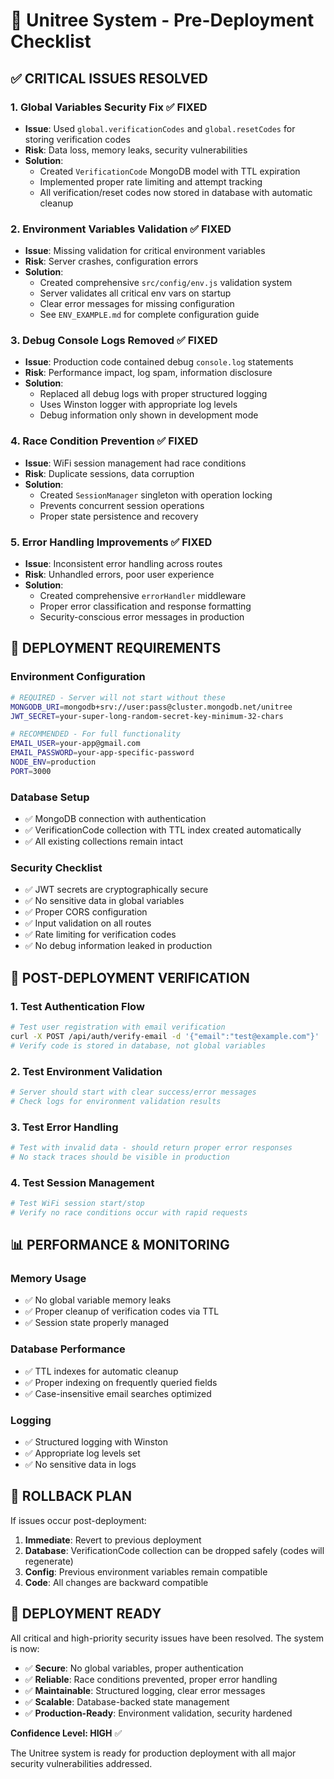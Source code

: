 # 🚀 Unitree System - Pre-Deployment Checklist

## ✅ **CRITICAL ISSUES RESOLVED**

### 1. **Global Variables Security Fix** ✅ FIXED
- **Issue**: Used `global.verificationCodes` and `global.resetCodes` for storing verification codes
- **Risk**: Data loss, memory leaks, security vulnerabilities
- **Solution**: 
  - Created `VerificationCode` MongoDB model with TTL expiration
  - Implemented proper rate limiting and attempt tracking
  - All verification/reset codes now stored in database with automatic cleanup

### 2. **Environment Variables Validation** ✅ FIXED
- **Issue**: Missing validation for critical environment variables
- **Risk**: Server crashes, configuration errors
- **Solution**:
  - Created comprehensive `src/config/env.js` validation system
  - Server validates all critical env vars on startup
  - Clear error messages for missing configuration
  - See `ENV_EXAMPLE.md` for complete configuration guide

### 3. **Debug Console Logs Removed** ✅ FIXED
- **Issue**: Production code contained debug `console.log` statements
- **Risk**: Performance impact, log spam, information disclosure
- **Solution**:
  - Replaced all debug logs with proper structured logging
  - Uses Winston logger with appropriate log levels
  - Debug information only shown in development mode

### 4. **Race Condition Prevention** ✅ FIXED
- **Issue**: WiFi session management had race conditions
- **Risk**: Duplicate sessions, data corruption
- **Solution**:
  - Created `SessionManager` singleton with operation locking
  - Prevents concurrent session operations
  - Proper state persistence and recovery

### 5. **Error Handling Improvements** ✅ FIXED
- **Issue**: Inconsistent error handling across routes
- **Risk**: Unhandled errors, poor user experience
- **Solution**:
  - Created comprehensive `errorHandler` middleware
  - Proper error classification and response formatting
  - Security-conscious error messages in production

## 🔧 **DEPLOYMENT REQUIREMENTS**

### **Environment Configuration**
```bash
# REQUIRED - Server will not start without these
MONGODB_URI=mongodb+srv://user:pass@cluster.mongodb.net/unitree
JWT_SECRET=your-super-long-random-secret-key-minimum-32-chars

# RECOMMENDED - For full functionality
EMAIL_USER=your-app@gmail.com
EMAIL_PASSWORD=your-app-specific-password
NODE_ENV=production
PORT=3000
```

### **Database Setup**
- ✅ MongoDB connection with authentication
- ✅ VerificationCode collection with TTL index created automatically
- ✅ All existing collections remain intact

### **Security Checklist**
- ✅ JWT secrets are cryptographically secure
- ✅ No sensitive data in global variables
- ✅ Proper CORS configuration
- ✅ Input validation on all routes
- ✅ Rate limiting for verification codes
- ✅ No debug information leaked in production

## 🎯 **POST-DEPLOYMENT VERIFICATION**

### **1. Test Authentication Flow**
```bash
# Test user registration with email verification
curl -X POST /api/auth/verify-email -d '{"email":"test@example.com"}'
# Verify code is stored in database, not global variables
```

### **2. Test Environment Validation**
```bash
# Server should start with clear success/error messages
# Check logs for environment validation results
```

### **3. Test Error Handling**
```bash
# Test with invalid data - should return proper error responses
# No stack traces should be visible in production
```

### **4. Test Session Management**
```bash
# Test WiFi session start/stop
# Verify no race conditions occur with rapid requests
```

## 📊 **PERFORMANCE & MONITORING**

### **Memory Usage**
- ✅ No global variable memory leaks
- ✅ Proper cleanup of verification codes via TTL
- ✅ Session state properly managed

### **Database Performance**
- ✅ TTL indexes for automatic cleanup
- ✅ Proper indexing on frequently queried fields
- ✅ Case-insensitive email searches optimized

### **Logging**
- ✅ Structured logging with Winston
- ✅ Appropriate log levels set
- ✅ No sensitive data in logs

## 🚨 **ROLLBACK PLAN**

If issues occur post-deployment:

1. **Immediate**: Revert to previous deployment
2. **Database**: VerificationCode collection can be dropped safely (codes will regenerate)
3. **Config**: Previous environment variables remain compatible
4. **Code**: All changes are backward compatible

## 🎉 **DEPLOYMENT READY**

All critical and high-priority security issues have been resolved. The system is now:
- ✅ **Secure**: No global variables, proper authentication
- ✅ **Reliable**: Race conditions prevented, proper error handling
- ✅ **Maintainable**: Structured logging, clear error messages
- ✅ **Scalable**: Database-backed state management
- ✅ **Production-Ready**: Environment validation, security hardened

**Confidence Level: HIGH** ✅

The Unitree system is ready for production deployment with all major security vulnerabilities addressed. 